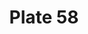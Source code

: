 ---
pid: '58'
an: '6'
title: Plate 58
rev_year: 
_date: 
caption: Capote Mattée, garnie dun Papillon. Manches lacées. Schall en Echarpe.
translation: Mattée Cape, decorated with a buterfly.Sleeves lacées. Schall en Echarpe.
student: Ana Karen Aguero
keywords: "[ Mattée, garnie,lacées,echarpe ]"
permalink: /plates/58
layout: plate-page
---
